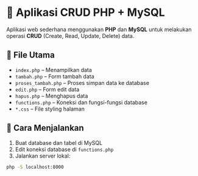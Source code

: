 
# 🧾 Aplikasi CRUD PHP + MySQL

Aplikasi web sederhana menggunakan **PHP** dan **MySQL** untuk melakukan operasi **CRUD** (Create, Read, Update, Delete) data.

## 📁 File Utama

- `index.php` – Menampilkan data
- `tambah.php` – Form tambah data
- `proses_tambah.php` – Proses simpan data ke database
- `edit.php` – Form edit data
- `hapus.php` – Menghapus data
- `functions.php` – Koneksi dan fungsi-fungsi database
- `*.css` – File styling halaman

## 🔧 Cara Menjalankan

1. Buat database dan tabel di MySQL
2. Edit koneksi database di `functions.php`
3. Jalankan server lokal:

```bash
php -S localhost:8000
